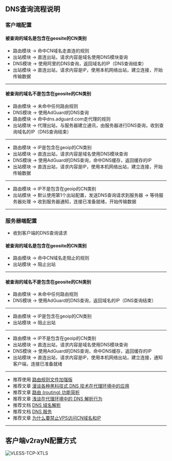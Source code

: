 ## DNS查询流程说明

### 客户端配置

#### 被查询的域名是包含在geosite的CN类别
- 路由模块 → 命中CN域名走直连的规则
- 出站模块 → 直连出站，请求内容是域名使用DNS模块查询
- DNS模块 → 使用阿里的DNS查询，返回域名的IP（DNS查询结束）
- 出站模块 → 直连出站，请求内容是IP，使用本机网络出站，建立连接，开始传输数据
---
#### 被查询的域名不是包含在geosite的CN类别
- 路由模块 → 未命中任何路由规则
- DNS模块 → 使用AdGuard的DNS查询
- 路由模块 → 命中dns.adguard.com走代理的规则
- 出站模块 → 代理出站，与服务器建立通讯，由服务器进行DNS查询，收到查询域名的IP（DNS查询结束）
---
- 路由模块 → IP是包含在geoip的CN类别
- 出站模块 → 直连出站，请求内容是域名使用DNS模块查询
- DNS模块 → 使用AdGuard的DNS查询，命中DNS缓存，返回缓存的IP
- 出站模块 → 直连出站，请求内容是IP，使用本机网络出站，建立连接，开始传输数据
---
- 路由模块 → IP不是包含在geoip的CN类别
- 出站模块 → 默认使用第1个出站配置，发送DNS查询请求到服务器 → 等待服务器处理 → 收到服务器通知，连接已准备就绪，开始传输数据
---
### 服务器端配置
- 收到客户端的DNS查询请求

#### 被查询的域名是包含在geosite的CN类别
- 路由模块 → 命中CN域名走阻止的规则
- 出站模块 → 阻止出站
---
#### 被查询的域名不是包含在geosite的CN类别
- 路由模块 → 未命中任何路由规则
- DNS模块 → 使用AdGuard的DNS查询，返回域名的IP（DNS查询结束）
---
- 路由模块 → IP是包含在geoip的CN类别
- 出站模块 → 阻止出站
---
- 路由模块 → IP不是包含在geoip的CN类别
- 出站模块 → 直连出站，请求内容是域名使用DNS模块查询
- DNS模块 → 使用AdGuard的DNS查询，命中DNS缓存，返回缓存的IP
- 出站模块 → 直连出站，请求内容是IP，使用本机网络出站，建立连接，通知客户端，连接已准备就绪
---
- 推荐使用 [路由规则文件加强版](https://github.com/Loyalsoldier/v2ray-rules-dat)
- 推荐文章 [漫谈各种黑科技式 DNS 技术在代理环境中的应用](https://tachyondevel.medium.com/%E6%BC%AB%E8%B0%88%E5%90%84%E7%A7%8D%E9%BB%91%E7%A7%91%E6%8A%80%E5%BC%8F-dns-%E6%8A%80%E6%9C%AF%E5%9C%A8%E4%BB%A3%E7%90%86%E7%8E%AF%E5%A2%83%E4%B8%AD%E7%9A%84%E5%BA%94%E7%94%A8-62c50e58cbd0) 
- 推荐文章 [路由 (routing) 功能简析](https://xtls.github.io/Xray-docs-next/document/level-1/routing-lv1-part1.html)
- 推荐文章 [浅谈在代理环境中的 DNS 解析行为](https://blog.skk.moe/post/what-happend-to-dns-in-proxy/)
- 推荐文档 [DNS 域名解析](https://www.v2fly.org/config/dns.html)
- 推荐文档 [DNS 服务](https://guide.v2fly.org/basics/dns.html)
- 推荐文章 [为什么要禁止VPS访问CN域名和IP](https://github.com/XTLS/Xray-core/discussions/593#discussioncomment-845165)
---
## 客户端v2rayN配置方式

![VLESS-TCP-XTLS](https://user-images.githubusercontent.com/88967758/132801053-cc8b3aee-5da8-45d5-9e23-115f3b766e52.jpg)
